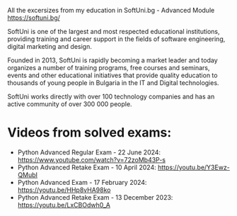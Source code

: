 All the excersizes from my education in SoftUni.bg - Advanced Module https://softuni.bg/

SoftUni is one of the largest and most respected educational institutions, providing training and career support in the fields of software engineering, digital marketing and design.

Founded in 2013, SoftUni is rapidly becoming a market leader and today organizes a number of training programs, free courses and seminars, events and other educational initiatives that provide quality education to thousands of young people in Bulgaria in the IT and Digital technologies.

SoftUni works directly with over 100 technology companies and has an active community of over 300 000 people.

# Videos from solved exams:
- Python Advanced Regular Exam - 22 June 2024: https://www.youtube.com/watch?v=72zoMb43P-s
- Python Advanced Retake Exam - 10 April 2024: https://youtu.be/Y3Ewz-QMubI
- Python Advanced Exam - 17 February 2024: https://youtu.be/HHp8vHA98ko
- Python Advanced Retake Exam - 13 December 2023: https://youtu.be/LxCBOdwh0_A